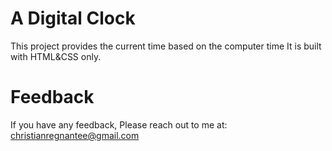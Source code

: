 # A Digital Clock

This project provides the current time based on the computer time
It is built with HTML&CSS only.

# Feedback

If you have any feedback, Please reach out to me at: christianregnantee@gmail.com
